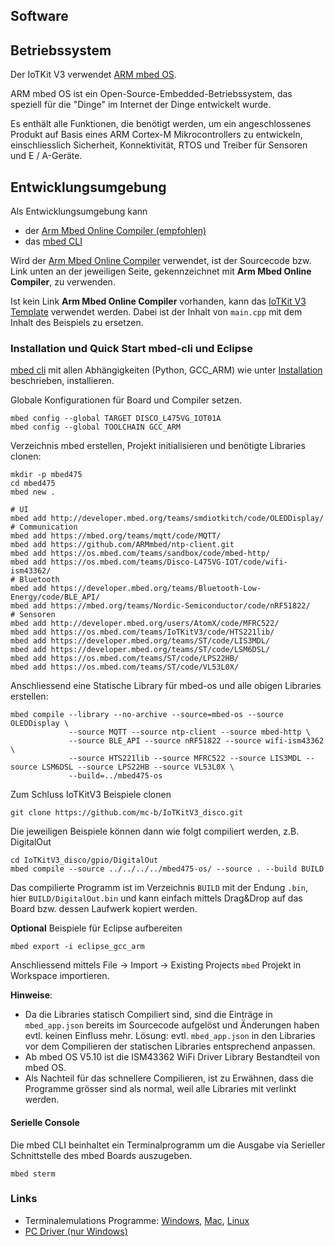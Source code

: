 Software
--------

## Betriebssystem

Der IoTKit V3 verwendet [ARM mbed OS](https://www.mbed.com/en/platform/mbed-os/).

ARM mbed OS ist ein Open-Source-Embedded-Betriebssystem, das speziell für die "Dinge" im Internet der Dinge entwickelt wurde.

Es enthält alle Funktionen, die benötigt werden, um ein angeschlossenes Produkt auf Basis eines ARM Cortex-M Mikrocontrollers zu entwickeln, einschliesslich Sicherheit, Konnektivität, RTOS und Treiber für Sensoren und E / A-Geräte.

## Entwicklungsumgebung

Als Entwicklungsumgebung kann
* der [Arm Mbed Online Compiler (empfohlen)](https://os.mbed.com/compiler/)
* das [mbed CLI](https://github.com/ARMmbed/mbed-cli)

Wird der [Arm Mbed Online Compiler](https://os.mbed.com/compiler/) verwendet, ist der Sourcecode bzw. Link unten an der jeweiligen Seite, gekennzeichnet mit **Arm Mbed Online Compiler**, zu verwenden.

Ist kein Link **Arm Mbed Online Compiler** vorhanden, kann das [IoTKit V3 Template](https://os.mbed.com/teams/Disco-L475VG-IOT/code/template/) verwendet werden. Dabei ist der Inhalt von `main.cpp` mit dem Inhalt des Beispiels zu ersetzen.

### Installation und Quick Start mbed-cli und Eclipse

[mbed cli](https://github.com/ARMmbed/mbed-cli) mit allen Abhängigkeiten (Python, GCC_ARM) wie unter [Installation](https://github.com/ARMmbed/mbed-cli#installation) beschrieben, installieren.

Globale Konfigurationen für Board und Compiler setzen.

	mbed config --global TARGET DISCO_L475VG_IOT01A
	mbed config --global TOOLCHAIN GCC_ARM

Verzeichnis mbed erstellen, Projekt initialisieren und benötigte Libraries clonen:

	mkdir -p mbed475
	cd mbed475
	mbed new .
	
	# UI 
	mbed add http://developer.mbed.org/teams/smdiotkitch/code/OLEDDisplay/
	# Communication
	mbed add https://mbed.org/teams/mqtt/code/MQTT/
	mbed add https://github.com/ARMmbed/ntp-client.git
	mbed add https://os.mbed.com/teams/sandbox/code/mbed-http/
	mbed add https://os.mbed.com/teams/Disco-L475VG-IOT/code/wifi-ism43362/
	# Bluetooth
	mbed add https://developer.mbed.org/teams/Bluetooth-Low-Energy/code/BLE_API/
	mbed add https://mbed.org/teams/Nordic-Semiconductor/code/nRF51822/
	# Sensoren
	mbed add http://developer.mbed.org/users/AtomX/code/MFRC522/ 
	mbed add https://os.mbed.com/teams/IoTKitV3/code/HTS221lib/
	mbed add https://developer.mbed.org/teams/ST/code/LIS3MDL/
	mbed add https://developer.mbed.org/teams/ST/code/LSM6DSL/
	mbed add https://os.mbed.com/teams/ST/code/LPS22HB/
	mbed add https://os.mbed.com/teams/ST/code/VL53L0X/
	
Anschliessend eine Statische Library für mbed-os und alle obigen Libraries erstellen:

	mbed compile --library --no-archive --source=mbed-os --source OLEDDisplay \
	             --source MQTT --source ntp-client --source mbed-http \
	             --source BLE_API --source nRF51822 --source wifi-ism43362 \
	             --source HTS221lib --source MFRC522 --source LIS3MDL --source LSM6DSL --source LPS22HB --source VL53L0X \
	             --build=../mbed475-os
	
Zum Schluss IoTKitV3 Beispiele clonen

	git clone https://github.com/mc-b/IoTKitV3_disco.git
	
Die jeweiligen Beispiele können dann wie folgt compiliert werden, z.B. DigitalOut

	cd IoTKitV3_disco/gpio/DigitalOut
	mbed compile --source ../../../../mbed475-os/ --source . --build BUILD

Das compilierte Programm ist im Verzeichnis `BUILD` mit der Endung `.bin`, hier `BUILD/DigitalOut.bin` und kann einfach mittels Drag&Drop auf das Board bzw. dessen Laufwerk kopiert werden.

**Optional** Beispiele für Eclipse aufbereiten

	mbed export -i eclipse_gcc_arm
	
Anschliessend mittels File -> Import -> Existing Projects `mbed` Projekt in Workspace importieren.	

**Hinweise**:
* Da die Libraries statisch Compiliert sind, sind die Einträge in `mbed_app.json` bereits im Sourcecode aufgelöst und Änderungen haben evtl. keinen Einfluss mehr. Lösung: evtl. `mbed_app.json` in den Libraries vor dem Compilieren der statischen Libraries entsprechend anpassen.
* Ab mbed OS V5.10 ist die ISM43362 WiFi Driver Library Bestandteil von mbed OS.
* Als Nachteil für das schnellere Compilieren, ist zu Erwähnen, dass die Programme grösser sind als normal, weil alle Libraries mit verlinkt werden.

#### Serielle Console

Die mbed CLI beinhaltet ein Terminalprogramm um die Ausgabe via Serieller Schnittstelle des mbed Boards auszugeben.

	mbed sterm

### Links

* Terminalemulations Programme: [Windows](http://sourceforge.jp/projects/ttssh2/releases/), [Mac](http://freeware.the-meiers.org/), [Linux](http://manpages.ubuntu.com/manpages/vivid/man8/picocom.8.html)
* [PC Driver (nur Windows)](https://os.mbed.com/handbook/Windows-serial-configuration)
